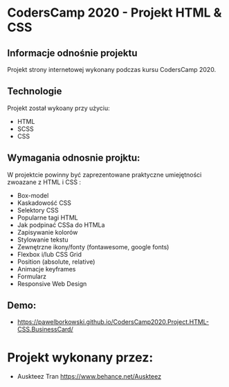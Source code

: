 # CodersCamp 2020 - Projekt HTML & CSS

## Informacje odnośnie projektu

Projekt strony internetowej wykonany podczas kursu CodersCamp 2020.

## Technologie
Projekt został wykoany przy użyciu:
* HTML
* SCSS
* CSS

## Wymagania odnosnie projktu:

W projektcie powinny być zaprezentowane praktyczne umiejętności zwoazane z HTML i CSS :
- Box-model
- Kaskadowość CSS
- Selektory CSS
- Popularne tagi HTML
- Jak podpinać CSSa do HTMLa
- Zapisywanie kolorów
- Stylowanie tekstu
- Zewnętrzne ikony/fonty (fontawesome, google fonts)
- Flexbox i/lub CSS Grid
- Position (absolute, relative)
- Animacje keyframes
- Formularz 
- Responsive Web Design



## Demo:
* https://pawelborkowski.github.io/CodersCamp2020.Project.HTML-CSS.BusinessCard/

# Projekt wykonany przez: 
*  Auskteez Tran   https://www.behance.net/Auskteez